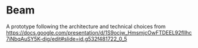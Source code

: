 # Beam

A prototype following the architecture and technical choices from
https://docs.google.com/presentation/d/1S9ocjw_HmsmjcOwFTDEEL92fIlhc7iNbqAuSY5K-dig/edit#slide=id.g532f481722_0_5

